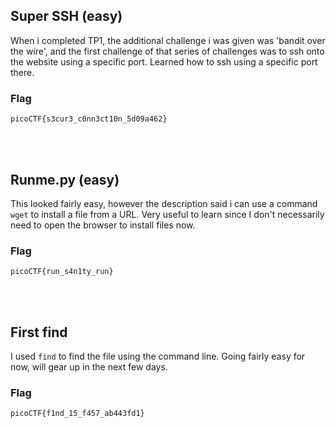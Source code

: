 ## Super SSH (easy)
When i completed TP1, the additional challenge i was given was 'bandit over the wire', and the first challenge of that series of challenges was to ssh onto the website using a specific port. Learned how to ssh using a specific port there.

### Flag
```
picoCTF{s3cur3_c0nn3ct10n_5d09a462}
```
<br>
<br>

## Runme.py (easy)
This looked fairly easy, however the description said i can use a command ```wget``` to install a file from a URL. Very useful to learn since I don't necessarily need to open the browser to install files now.

### Flag
```
picoCTF{run_s4n1ty_run}
```
<br>
<br>

## First find
I used ```find``` to find the file using the command line. Going fairly easy for now, will gear up in the next few days.

### Flag
```
picoCTF{f1nd_15_f457_ab443fd1}
```
<br>
<br>
